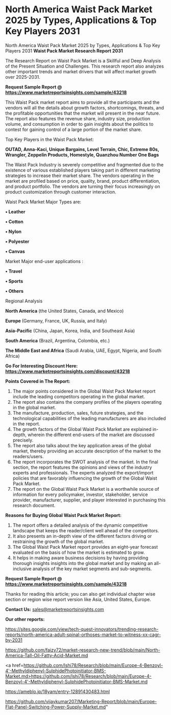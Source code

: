 # North America Waist Pack Market 2025 by Types, Applications & Top Key Players 2031
North America Waist Pack Market 2025 by Types, Applications & Top Key Players 2031
<strong>Waist Pack Market Research Report 2031</strong>

The Research Report on Waist Pack Market is a Skillful and Deep Analysis of the Present Situation and Challenges. This research report also analyzes other important trends and market drivers that will affect market growth over 2025-2031.

<strong>Request Sample Report @ <a href=https://www.marketreportsinsights.com/sample/43218>https://www.marketreportsinsights.com/sample/43218</a></strong>

This Waist Pack market report aims to provide all the participants and the vendors will all the details about growth factors, shortcomings, threats, and the profitable opportunities that the market will present in the near future. The report also features the revenue share, industry size, production volume, and consumption in order to gain insights about the politics to contest for gaining control of a large portion of the market share.

Top Key Players in the Waist Pack Market:

<strong>OUTAD, Anna-Kaci, Unique Bargains, Level Terrain, Chic, Extreme 80s, Wrangler, Zeppelin Products, Homestyle, Quanzhou Number One Bags</strong>

The Waist Pack Industry is severely competitive and fragmented due to the existence of various established players taking part in different marketing strategies to increase their market share. The vendors operating in the market are profiled based on price, quality, brand, product differentiation, and product portfolio. The vendors are turning their focus increasingly on product customization through customer interaction.

Waist Pack Market Major Types are:

<strong>•  Leather

•  Cotton

•  Nylon

•  Polyester

•  Canvas</strong>

Market Major end-user applications :

<strong>•  Travel

•  Sports

•  Others</strong>

Regional Analysis

</u><strong><b>North America</b></strong> (the United States, Canada, and Mexico)

<strong><b>Europe </b></strong>(Germany, France, UK, Russia, and Italy)

<strong><b>Asia-Pacific</b></strong> (China, Japan, Korea, India, and Southeast Asia)

<strong><b>South America</b></strong> (Brazil, Argentina, Colombia, etc.)

<strong><b>The Middle East and Africa</b></strong> (Saudi Arabia, UAE, Egypt, Nigeria, and South Africa)

<strong>Go For Interesting Discount Here: <a href=https://www.marketreportsinsights.com/discount/43218>https://www.marketreportsinsights.com/discount/43218</a></strong>

<strong>Points Covered in The Report:</strong>
<ol>
  <li>The major points considered in the Global Waist Pack Market report include the leading competitors operating in the global market.</li>
  <li>The report also contains the company profiles of the players operating in the global market.</li>
  <li>The manufacture, production, sales, future strategies, and the technological capabilities of the leading manufacturers are also included in the report.</li>
  <li>The growth factors of the Global Waist Pack Market are explained in-depth, wherein the different end-users of the market are discussed precisely.</li>
  <li>The report also talks about the key application areas of the global market, thereby providing an accurate description of the market to the readers/users.</li>
  <li>The report incorporates the SWOT analysis of the market. In the final section, the report features the opinions and views of the industry experts and professionals. The experts analyzed the export/import policies that are favorably influencing the growth of the Global Waist Pack Market.</li>
  <li>The report on the Global Waist Pack Market is a worthwhile source of information for every policymaker, investor, stakeholder, service provider, manufacturer, supplier, and player interested in purchasing this research document.</li>
</ol>
<strong>Reasons for Buying Global Waist Pack Market Report:</strong>

<ol>
  <li>The report offers a detailed analysis of the dynamic competitive landscape that keeps the reader/client well ahead of the competitors.</li>
  <li>It also presents an in-depth view of the different factors driving or restraining the growth of the global market.</li>
  <li>The Global Waist Pack Market report provides an eight-year forecast evaluated on the basis of how the market is estimated to grow.</li>
  <li>It helps in making aware business decisions by having providing thorough insights insights into the global market and by making an all-inclusive analysis of the key market segments and sub-segments.</li>
</ol>
<strong>Request Sample Report @ <a href=https://www.marketreportsinsights.com/sample/43218>https://www.marketreportsinsights.com/sample/43218</a></strong>


Thanks for reading this article; you can also get individual chapter wise section or region wise report version like Asia, United States, Europe.

<strong>Contact Us:</strong>
sales@marketreportsinsights.com

<strong>Our other reports:</strong>

<a href=https://sites.google.com/view/tech-quest-innovators/trending-research-reports/north-america-adult-spinal-orthoses-market-to-witness-xx-cagr-by-2031>https://sites.google.com/view/tech-quest-innovators/trending-research-reports/north-america-adult-spinal-orthoses-market-to-witness-xx-cagr-by-2031</a>

<a href=https://github.com/faizy72/market-research-new-trend/blob/main/North-America-Tall-Oil-Fatty-Acid-Market.md>https://github.com/faizy72/market-research-new-trend/blob/main/North-America-Tall-Oil-Fatty-Acid-Market.md</a>

<a href=https://github.com/Ishi78/Research/blob/main/Europe-4-Benzoyl-4'-Methyldiphenyl-SulphidePhotoinitiator-BMS-Market.md>https://github.com/Ishi78/Research/blob/main/Europe-4-Benzoyl-4'-Methyldiphenyl-SulphidePhotoinitiator-BMS-Market.md</a>

<a href=https://ameblo.jp/18yam/entry-12891430483.html>https://ameblo.jp/18yam/entry-12891430483.html</a>

<a href=https://github.com/vijaykumar207/Marketing-Report/blob/main/Europe-Flat-Panel-Switching-Power-Supply-Market.md>https://github.com/vijaykumar207/Marketing-Report/blob/main/Europe-Flat-Panel-Switching-Power-Supply-Market.md</a>"
